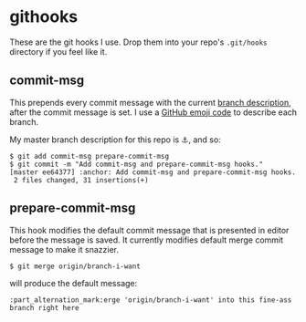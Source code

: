 githooks
========

These are the git hooks I use. Drop them into your repo's `.git/hooks` directory if you feel like it.

commit-msg
----------

This prepends every commit message with the current
[branch description](http://bahmutov.calepin.co/git-branches-with-descriptions-really.html), after
the commit message is set. I use a [GitHub emoji code](http://www.emoji-cheat-sheet.com/) to
describe each branch.

My master branch description for this repo is :anchor:, and so:

```
$ git add commit-msg prepare-commit-msg
$ git commit -m "Add commit-msg and prepare-commit-msg hooks."
[master ee64377] :anchor: Add commit-msg and prepare-commit-msg hooks.
 2 files changed, 31 insertions(+)
```

prepare-commit-msg
------------------

This hook modifies the default commit message that is presented in editor before the message is
saved. It currently modifies default merge commit message to make it snazzier.

```
$ git merge origin/branch-i-want
```
will produce the default message:
```
:part_alternation_mark:erge 'origin/branch-i-want' into this fine-ass branch right here
```
